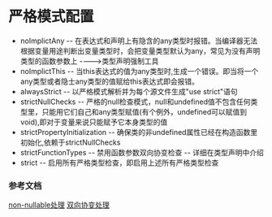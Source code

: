 # 严格模式配置


* noImplictAny -- 在表达式和声明上有隐含的any类型时报错。当编译器无法根据变量用途判断出变量类型时，会把变量类型默认为any，常见为没有声明类型的函数参数上 ---->类型声明强制工具
* noImplictThis -- 当this表达式的值为any类型时,生成一个错误。即当将一个any类型或者隐士any类型的值赋给this表达式即会报错。
* alwaysStrict --  以严格模式解析并为每个源文件生成"use strict"语句
* strictNullChecks -- 严格的null检查模式，null和undefined值不包含任何类型里，只能用它们自己和any类型赋值(有个例外，undefined可以赋值到void),即对于变量来说只能赋予它本身类型的值
* strictPropertyInitialization -- 确保类的非undefined属性已经在构造函数里初始化,依赖于strictNullChecks
* strictFunctionTypes -- 禁用函数参数双向协变检查 -- 详细在类型声明中介绍
* strict -- 启用所有严格类型检查，即启用上述所有严格类型检查



### 参考文档

[non-nullable处理](https://juejin.im/post/5dc9f3f5e51d455fc74a28fa)
[双向协变处理](https://jkchao.github.io/typescript-book-chinese/tips/covarianceAndContravariance.html#%E4%B8%80%E4%B8%AA%E6%9C%89%E8%B6%A3%E7%9A%84%E9%97%AE%E9%A2%98)

